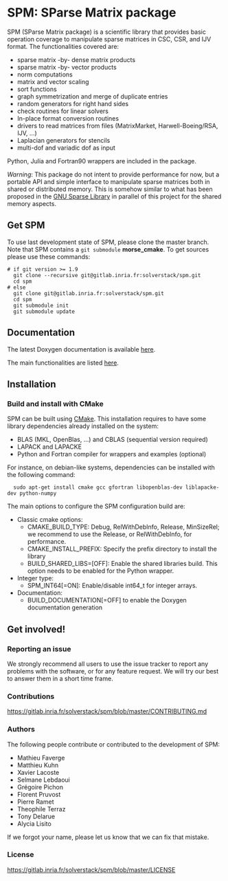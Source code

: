 # SPM: SParse Matrix package

SPM (SParse Matrix package) is a scientific library that provides
basic operation coverage to manipulate sparse matrices in CSC, CSR,
and IJV format.
The functionalities covered are:

 * sparse matrix -by- dense matrix products
 * sparse matrix -by- vector products
 * norm computations
 * matrix and vector scaling
 * sort functions
 * graph symmetrization and merge of duplicate entries
 * random generators for right hand sides
 * check routines for linear solvers
 * In-place format conversion routines
 * drivers to read matrices from files (MatrixMarket, Harwell-Boeing/RSA, IJV, ...)
 * Laplacian generators for stencils
 * multi-dof and variadic dof as input

Python, Julia and Fortran90 wrappers are included in the package.

*Warning*: This package do not intent to provide performance for now,
but a portable API and simple interface to manipulate sparse matrices
both in shared or distributed memory. This is somehow similar to what
has been proposed in the [GNU Sparse
Library](https://www.gnu.org/software/gsl/doc/html/spmatrix.html) in
parallel of this project for the shared memory aspects.

## Get SPM

To use last development state of SPM, please clone the master
branch. Note that SPM contains a `git submodule` **morse_cmake**.
To get sources please use these commands:

    # if git version >= 1.9
      git clone --recursive git@gitlab.inria.fr:solverstack/spm.git
      cd spm
    # else
      git clone git@gitlab.inria.fr:solverstack/spm.git
      cd spm
      git submodule init
      git submodule update

## Documentation

The latest Doxygen documentation is available [here](http://solverstack.gitlabpages.inria.fr/spm).

The main functionalities are listed [here](http://solverstack.gitlabpages.inria.fr/spm/group__spm.html).

## Installation


### Build and install with CMake

SPM can be built using [CMake](https://cmake.org/). This
installation requires to have some library dependencies already
installed on the system:

* BLAS (MKL, OpenBlas, ...) and CBLAS (sequential version required)
* LAPACK and LAPACKE
* Python and Fortran compiler for wrappers and examples (optional)

For instance, on debian-like systems, dependencies can be installed with the following command:

      sudo apt-get install cmake gcc gfortran libopenblas-dev liblapacke-dev python-numpy

The main options to configure the SPM configuration build are:

* Classic cmake options:
  * CMAKE_BUILD_TYPE: Debug, RelWithDebInfo, Release, MinSizeRel; we recommend to use the Release, or RelWithDebInfo, for performance.
  * CMAKE_INSTALL_PREFIX: Specify the prefix directory to install the library
  * BUILD_SHARED_LIBS=[OFF]: Enable the shared libraries build. This option needs to be enabled for the Python wrapper.
* Integer type:
  * SPM_INT64[=ON]: Enable/disable int64_t for integer arrays.
* Documentation:
  * BUILD_DOCUMENTATION[=OFF] to enable the Doxygen documentation generation

## Get involved!

### Reporting an issue

We strongly recommend all users to use the issue tracker to report any
problems with the software, or for any feature request. We will try
our best to answer them in a short time frame.

### Contributions

https://gitlab.inria.fr/solverstack/spm/blob/master/CONTRIBUTING.md

### Authors

The following people contribute or contributed to the development of SPM:

* Mathieu Faverge
* Matthieu Kuhn
* Xavier Lacoste
* Selmane Lebdaoui
* Grégoire Pichon
* Florent Pruvost
* Pierre Ramet
* Theophile Terraz
* Tony Delarue
* Alycia Lisito

If we forgot your name, please let us know that we can fix that mistake.

### License

<https://gitlab.inria.fr/solverstack/spm/blob/master/LICENSE>

